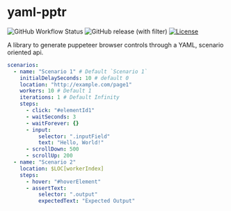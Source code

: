 # yaml-pptr

![GitHub Workflow Status](https://img.shields.io/github/actions/workflow/status/bloom-perf/yaml-pptr/ci.yml?style=for-the-badge&branch=main)
![GitHub release (with filter)](https://img.shields.io/github/v/release/bloom-perf/yaml-pptr?style=for-the-badge)
[![License](https://img.shields.io/badge/License-Apache_2.0-blue.svg?style=for-the-badge)](https://opensource.org/licenses/Apache-2.0)

A library to generate puppeteer browser controls through a YAML, scenario oriented api.

```yaml
scenarios:
  - name: "Scenario 1" # Default `Scenario 1`
    initialDelaySeconds: 10 # default 0
    location: "http://example.com/page1"
    workers: 10 # Default 1
    iterations: 1 # Default Infinity
    steps:
      - click: "#elementId1"
      - waitSeconds: 3
      - waitForever: {}
      - input:
          selector: ".inputField"
          text: "Hello, World!"
      - scrollDown: 500
      - scrollUp: 200
  - name: "Scenario 2"
    location: $LOC[workerIndex]
    steps:
      - hover: "#hoverElement"
      - assertText:
          selector: ".output"
          expectedText: "Expected Output"
```